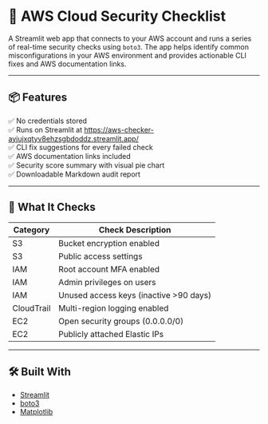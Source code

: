 # 🔐 AWS Cloud Security Checklist

A Streamlit web app that connects to your AWS account and runs a series of real-time security checks using `boto3`. The app helps identify common misconfigurations in your AWS environment and provides actionable CLI fixes and AWS documentation links.

---

## 📦 Features

✅ No credentials stored  
✅ Runs  on Streamlit at https://aws-checker-ayjujxqtyv8ehzsgbdoddz.streamlit.app/  
✅ CLI fix suggestions for every failed check  
✅ AWS documentation links included  
✅ Security score summary with visual pie chart  
✅ Downloadable Markdown audit report  

---

## 🚨 What It Checks

| Category              | Check Description                                      |
|----------------------|--------------------------------------------------------|
| S3                   | Bucket encryption enabled                              |
| S3                   | Public access settings                                 |
| IAM                  | Root account MFA enabled                               |
| IAM                  | Admin privileges on users                              |
| IAM                  | Unused access keys (inactive >90 days)                 |
| CloudTrail           | Multi-region logging enabled                           |
| EC2                  | Open security groups (0.0.0.0/0)                        |
| EC2                  | Publicly attached Elastic IPs                          |

---

## 🛠️ Built With

- [Streamlit](https://streamlit.io/)
- [boto3](https://boto3.amazonaws.com/v1/documentation/api/latest/index.html)
- [Matplotlib](https://matplotlib.org/)
